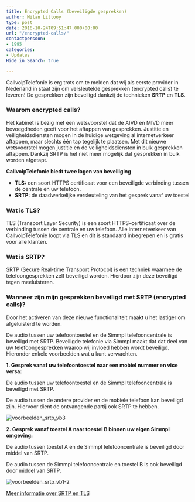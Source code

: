 ```yaml
---
title: Encrypted Calls (beveiligde gesprekken)
author: Milan Littooy
type: post
date: 2016-10-24T09:51:47.000+00:00
url: "/encrypted-calls/"
contactpersoon:
- 1995
categories:
- Updates
Hide in Search: true

---
```

CallvoipTelefonie is erg trots om te melden dat wij als eerste provider in Nederland in staat zijn om versleutelde gesprekken (encrypted calls) te leveren! De gesprekken zijn beveiligd dankzij de technieken **SRTP** en **TLS**.

<!--more-->

### Waarom encrypted calls?

Het kabinet is bezig met een wetsvoorstel dat de AIVD en MIVD meer bevoegdheden geeft voor het aftappen van gesprekken. Justitie en veiligheidsdiensten mogen in de huidige wetgeving al internetverkeer aftappen, maar slechts één tap tegelijk te plaatsen. Met dit nieuwe wetsvoorstel mogen justitie en de veiligheidsdiensten in bulk gesprekken aftappen. Dankzij SRTP is het niet meer mogelijk dat gesprekken in bulk worden afgetapt.</p>

**CallvoipTelefonie biedt twee lagen van beveiliging**

  * **TLS:** een soort HTTPS certificaat voor een beveiligde verbinding tussen de centrale en uw telefoon.
  * **SRTP:** de daadwerkelijke versleuteling van het gesprek vanaf uw toestel

### Wat is TLS?

TLS (Transport Layer Security) is een soort HTTPS-certificaat over de verbinding tussen de centrale en uw telefoon. Alle internetverkeer van CallvoipTelefonie loopt via TLS en dit is standaard inbegrepen en is gratis voor alle klanten.

### Wat is SRTP?

SRTP (Secure Real-time Transport Protocol) is een techniek waarmee de telefoongesprekken zelf beveiligd worden. Hierdoor zijn deze beveiligd tegen meeluisteren.

### Wanneer zijn mijn gesprekken beveiligd met SRTP (encrypted calls)?

Door het activeren van deze nieuwe functionaliteit maakt u het lastiger om afgeluisterd te worden.

De audio tussen uw telefoontoestel en de Simmpl telefooncentrale is beveiligd met SRTP. Beveiligde telefonie via Simmpl maakt dat dat deel van uw telefoongesprekken waarop wij invloed hebben wordt beveiligd. Hieronder enkele voorbeelden wat u kunt verwachten.

**1. Gesprek vanaf uw telefoontoestel naar een mobiel nummer en vice versa:**

De audio tussen uw telefoontoestel en de Simmpl telefooncentrale is beveiligd met SRTP.

De audio tussen de andere provider en de mobiele telefoon kan beveiligd zijn. Hiervoor dient de ontvangende partij ook SRTP te hebben.

<img src="https://res.cloudinary.com/callvoip/image/upload/v1556647042/voorbeelden_SRTP_vb3.png" alt="voorbeelden_srtp_vb3" class="aligncenter size-full" />



**2. Gesprek vanaf toestel A naar toestel B binnen uw eigen Simmpl omgeving:**

De audio tussen toestel A en de Simmpl telefooncentrale is beveiligd door middel van SRTP.

De audio tussen de Simmpl telefooncentrale en toestel B is ook beveiligd door middel van SRTP.

<img src="https://res.cloudinary.com/callvoip/image/upload/v1556647042/voorbeelden_SRTP_vb1-2.png" alt="voorbeelden_srtp_vb1-2" class="aligncenter size-full" />

<a class="button" href="/versleutelde-telefoongesprekken" target="">Meer informatie over SRTP en TLS</a>